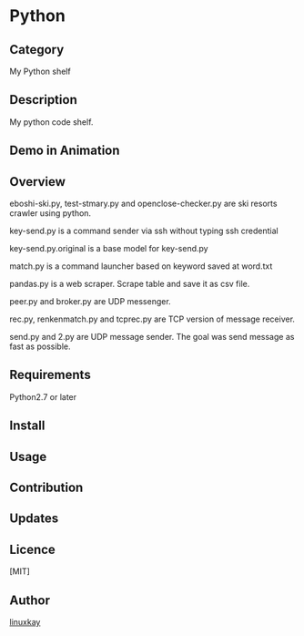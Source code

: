 # Python 

## Category 

My Python shelf 

## Description

My python code shelf.

## Demo in Animation

## Overview

eboshi-ski.py, test-stmary.py and openclose-checker.py are ski resorts crawler using python.

key-send.py is a command sender via ssh without typing ssh credential

key-send.py.original is a base model for key-send.py

match.py is a command launcher based on keyword saved at word.txt

pandas.py is a web scraper. Scrape table and save it as csv file.

peer.py and broker.py are UDP messenger.

rec.py, renkenmatch.py and tcprec.py are TCP version of message receiver.

send.py and 2.py are UDP message sender. The goal was send message as fast as possible.

## Requirements

Python2.7 or later

## Install

## Usage

## Contribution

## Updates

## Licence
[MIT]

## Author

[linuxkay](https://github.com/linuxkay)
